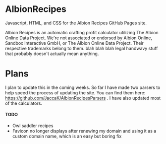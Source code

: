 # AlbionRecipes
Javascript, HTML, and CSS for the Albion Recipes GitHub Pages site.

Albion Recipes is an automatic crafting profit calculator utilizing The Albion Online Data Project. We're not associated or endorsed by Albion Online, Sandbox Interactive GmbH, or The Albion Online Data Project. Their respective trademarks belong to them. blah blah blah legal handwavy stuff that probably doesn't actually mean anything.


# Plans
I plan to update this in the coming weeks. So far I have made two parsers to help speed the process of updating the site. You can find them here: https://github.com/JaccaK/AlbionRecipesParsers . I have also updated most of the calculators.

#### TODO
* Owl saddler recipes
* Favicon no longer displays after renewing my domain and using it as a custom domain name, which is an easy but boring fix
